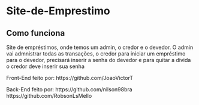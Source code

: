 # Site-de-Emprestimo

<h2>Como funciona</h2>

<p>Site de empréstimos, onde temos um admin, o credor e o devedor.
   O admin vai admnistrar todas as transações, o credor para iniciar um empréstimo para o devedor, precisará inserir a senha do devedor e para quitar a divida o credor      deve inserir sua senha
</p>


<p>Front-End feito por: https://github.com/JoaoVictorT</p>

<p>Back-End feito por: https://github.com/nilson98bra
                    https://github.com/RobsonLsMello</p>
